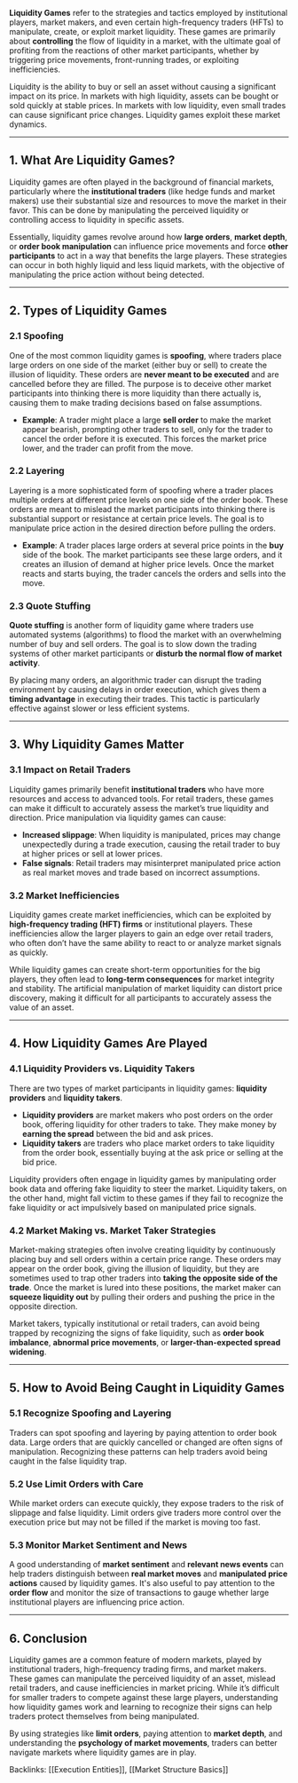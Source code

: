 **Liquidity Games** refer to the strategies and tactics employed by institutional players, market makers, and even certain high-frequency traders (HFTs) to manipulate, create, or exploit market liquidity. These games are primarily about **controlling** the flow of liquidity in a market, with the ultimate goal of profiting from the reactions of other market participants, whether by triggering price movements, front-running trades, or exploiting inefficiencies.

Liquidity is the ability to buy or sell an asset without causing a significant impact on its price. In markets with high liquidity, assets can be bought or sold quickly at stable prices. In markets with low liquidity, even small trades can cause significant price changes. Liquidity games exploit these market dynamics.

---

## 1. **What Are Liquidity Games?**

Liquidity games are often played in the background of financial markets, particularly where the **institutional traders** (like hedge funds and market makers) use their substantial size and resources to move the market in their favor. This can be done by manipulating the perceived liquidity or controlling access to liquidity in specific assets.

Essentially, liquidity games revolve around how **large orders**, **market depth**, or **order book manipulation** can influence price movements and force **other participants** to act in a way that benefits the large players. These strategies can occur in both highly liquid and less liquid markets, with the objective of manipulating the price action without being detected.

---

## 2. **Types of Liquidity Games**

### 2.1 **Spoofing**
One of the most common liquidity games is **spoofing**, where traders place large orders on one side of the market (either buy or sell) to create the illusion of liquidity. These orders are **never meant to be executed** and are cancelled before they are filled. The purpose is to deceive other market participants into thinking there is more liquidity than there actually is, causing them to make trading decisions based on false assumptions.

- **Example**: A trader might place a large **sell order** to make the market appear bearish, prompting other traders to sell, only for the trader to cancel the order before it is executed. This forces the market price lower, and the trader can profit from the move.

### 2.2 **Layering**
Layering is a more sophisticated form of spoofing where a trader places multiple orders at different price levels on one side of the order book. These orders are meant to mislead the market participants into thinking there is substantial support or resistance at certain price levels. The goal is to manipulate price action in the desired direction before pulling the orders.

- **Example**: A trader places large orders at several price points in the **buy** side of the book. The market participants see these large orders, and it creates an illusion of demand at higher price levels. Once the market reacts and starts buying, the trader cancels the orders and sells into the move.

### 2.3 **Quote Stuffing**
**Quote stuffing** is another form of liquidity game where traders use automated systems (algorithms) to flood the market with an overwhelming number of buy and sell orders. The goal is to slow down the trading systems of other market participants or **disturb the normal flow of market activity**. 

By placing many orders, an algorithmic trader can disrupt the trading environment by causing delays in order execution, which gives them a **timing advantage** in executing their trades. This tactic is particularly effective against slower or less efficient systems.

---

## 3. **Why Liquidity Games Matter**

### 3.1 **Impact on Retail Traders**
Liquidity games primarily benefit **institutional traders** who have more resources and access to advanced tools. For retail traders, these games can make it difficult to accurately assess the market’s true liquidity and direction. Price manipulation via liquidity games can cause:

- **Increased slippage**: When liquidity is manipulated, prices may change unexpectedly during a trade execution, causing the retail trader to buy at higher prices or sell at lower prices.
- **False signals**: Retail traders may misinterpret manipulated price action as real market moves and trade based on incorrect assumptions.

### 3.2 **Market Inefficiencies**
Liquidity games create market inefficiencies, which can be exploited by **high-frequency trading (HFT) firms** or institutional players. These inefficiencies allow the larger players to gain an edge over retail traders, who often don’t have the same ability to react to or analyze market signals as quickly.

While liquidity games can create short-term opportunities for the big players, they often lead to **long-term consequences** for market integrity and stability. The artificial manipulation of market liquidity can distort price discovery, making it difficult for all participants to accurately assess the value of an asset.

---

## 4. **How Liquidity Games Are Played**

### 4.1 **Liquidity Providers vs. Liquidity Takers**
There are two types of market participants in liquidity games: **liquidity providers** and **liquidity takers**.

- **Liquidity providers** are market makers who post orders on the order book, offering liquidity for other traders to take. They make money by **earning the spread** between the bid and ask prices.
- **Liquidity takers** are traders who place market orders to take liquidity from the order book, essentially buying at the ask price or selling at the bid price.

Liquidity providers often engage in liquidity games by manipulating order book data and offering fake liquidity to steer the market. Liquidity takers, on the other hand, might fall victim to these games if they fail to recognize the fake liquidity or act impulsively based on manipulated price signals.

### 4.2 **Market Making vs. Market Taker Strategies**
Market-making strategies often involve creating liquidity by continuously placing buy and sell orders within a certain price range. These orders may appear on the order book, giving the illusion of liquidity, but they are sometimes used to trap other traders into **taking the opposite side of the trade**. Once the market is lured into these positions, the market maker can **squeeze liquidity out** by pulling their orders and pushing the price in the opposite direction.

Market takers, typically institutional or retail traders, can avoid being trapped by recognizing the signs of fake liquidity, such as **order book imbalance**, **abnormal price movements**, or **larger-than-expected spread widening**.

---

## 5. **How to Avoid Being Caught in Liquidity Games**

### 5.1 **Recognize Spoofing and Layering**
Traders can spot spoofing and layering by paying attention to order book data. Large orders that are quickly cancelled or changed are often signs of manipulation. Recognizing these patterns can help traders avoid being caught in the false liquidity trap.

### 5.2 **Use Limit Orders with Care**
While market orders can execute quickly, they expose traders to the risk of slippage and false liquidity. Limit orders give traders more control over the execution price but may not be filled if the market is moving too fast.

### 5.3 **Monitor Market Sentiment and News**
A good understanding of **market sentiment** and **relevant news events** can help traders distinguish between **real market moves** and **manipulated price actions** caused by liquidity games. It's also useful to pay attention to the **order flow** and monitor the size of transactions to gauge whether large institutional players are influencing price action.

---

## 6. **Conclusion**

Liquidity games are a common feature of modern markets, played by institutional traders, high-frequency trading firms, and market makers. These games can manipulate the perceived liquidity of an asset, mislead retail traders, and cause inefficiencies in market pricing. While it’s difficult for smaller traders to compete against these large players, understanding how liquidity games work and learning to recognize their signs can help traders protect themselves from being manipulated.

By using strategies like **limit orders**, paying attention to **market depth**, and understanding the **psychology of market movements**, traders can better navigate markets where liquidity games are in play.

Backlinks: [[Execution Entities]], [[Market Structure Basics]]